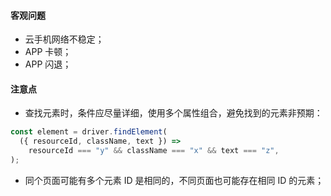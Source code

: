 #### 客观问题
- 云手机网络不稳定；
- APP 卡顿；
- APP 闪退；

#### 注意点
- 查找元素时，条件应尽量详细，使用多个属性组合，避免找到的元素非预期：
```javascript
const element = driver.findElement(
  ({ resourceId, className, text }) =>
    resourceId === "y" && className === "x" && text === "z",
);
```
- 同个页面可能有多个元素 ID 是相同的，不同页面也可能存在相同 ID 的元素；
